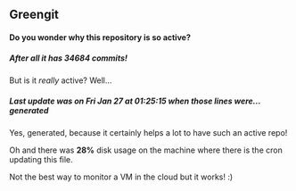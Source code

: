 ## Greengit

#### Do you wonder why this repository is so active?

##### After all it has 34684 commits!

But is it *really* active? Well...

##### Last update was on Fri Jan 27 at 01:25:15 when those lines were... generated

Yes, generated, because it certainly helps a lot to have such an active repo!

Oh and there was **28%** disk usage on the machine
where there is the cron updating this file.

Not the best way to monitor a VM in the cloud but it works! :)

